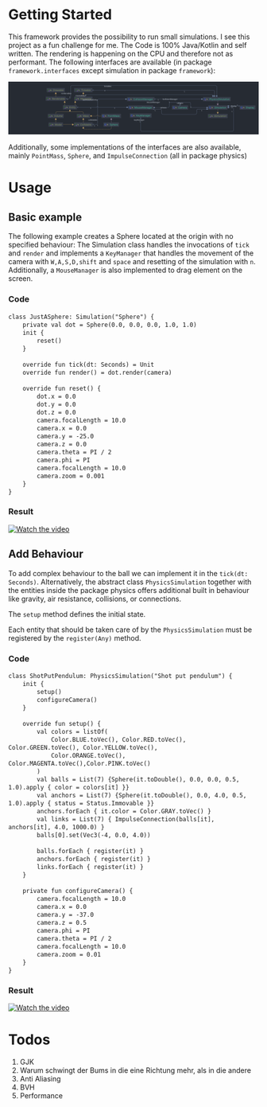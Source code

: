 # Getting Started
This framework provides the possibility to run small simulations. I see this project as a fun challenge for me. The Code is 100% Java/Kotlin and self written. The rendering is happening on the CPU and therefore not as performant.
The following interfaces are available (in package `framework.interfaces` except simulation in package `framework`):

![Most Important classes](classDiagram.png)

Additionally, some implementations of the interfaces are also available, mainly `PointMass`, `Sphere`, and `ImpulseConnection` (all in package physics)
# Usage
## Basic example
The following example creates a Sphere located at the origin with no specified behaviour:
The Simulation class handles the invocations of `tick` and `render` and implements a `KeyManager`
that handles the movement of the camera with `W,A,S,D,shift` and `space` and resetting of the 
simulation with `n`. Additionally, a `MouseManager` is also implemented to drag element on the screen.
### Code
```
class JustASphere: Simulation("Sphere") {
    private val dot = Sphere(0.0, 0.0, 0.0, 1.0, 1.0)
    init {
        reset()
    }

    override fun tick(dt: Seconds) = Unit
    override fun render() = dot.render(camera)

    override fun reset() {
        dot.x = 0.0
        dot.y = 0.0
        dot.z = 0.0
        camera.focalLength = 10.0
        camera.x = 0.0
        camera.y = -25.0
        camera.z = 0.0
        camera.theta = PI / 2
        camera.phi = PI
        camera.focalLength = 10.0
        camera.zoom = 0.001
    }
}
```
### Result

[![Watch the video](https://i.vimeocdn.com/video/1800452706-77542562718331d0e22abff1182927c41c31b12ddd2e7eece559fea0e2e3685c-d?mw=1100&mh=619)](https://player.vimeo.com/video/914137859?h=add79d45cf)

## Add Behaviour
To add complex behaviour to the ball we can implement it in the `tick(dt: Seconds)`.
Alternatively, the abstract class `PhysicsSimulation` together with the entities inside the package physics offers 
additional built in behaviour like gravity, air resistance, collisions, or connections.

The `setup` method defines the initial state.

Each entity that should be taken care of by the `PhysicsSimulation` must be registered by the
`register(Any)` method.
### Code
```
class ShotPutPendulum: PhysicsSimulation("Shot put pendulum") {
    init {
        setup()
        configureCamera()
    }

    override fun setup() {
        val colors = listOf(
            Color.BLUE.toVec(), Color.RED.toVec(), Color.GREEN.toVec(), Color.YELLOW.toVec(),
            Color.ORANGE.toVec(), Color.MAGENTA.toVec(),Color.PINK.toVec()
        )
        val balls = List(7) {Sphere(it.toDouble(), 0.0, 0.0, 0.5, 1.0).apply { color = colors[it] }}
        val anchors = List(7) {Sphere(it.toDouble(), 0.0, 4.0, 0.5, 1.0).apply { status = Status.Immovable }}
        anchors.forEach { it.color = Color.GRAY.toVec() }
        val links = List(7) { ImpulseConnection(balls[it], anchors[it], 4.0, 1000.0) }
        balls[0].set(Vec3(-4, 0.0, 4.0))

        balls.forEach { register(it) }
        anchors.forEach { register(it) }
        links.forEach { register(it) }
    }

    private fun configureCamera() {
        camera.focalLength = 10.0
        camera.x = 0.0
        camera.y = -37.0
        camera.z = 0.5
        camera.phi = PI
        camera.theta = PI / 2
        camera.focalLength = 10.0
        camera.zoom = 0.01
    }
}
```
### Result

[![Watch the video](https://i.vimeocdn.com/video/1800452433-3f19e6ee9f1b4fb8a671d700f7353cd97870a0356475c80cfa6c249ddd66cfd6-d?mw=960&mh=540)](https://player.vimeo.com/video/914137849?h=add79d45cf)

# Todos
1. GJK
2. Warum schwingt der Bums in die eine Richtung mehr, als in die andere
3. Anti Aliasing
4. BVH
5. Performance
